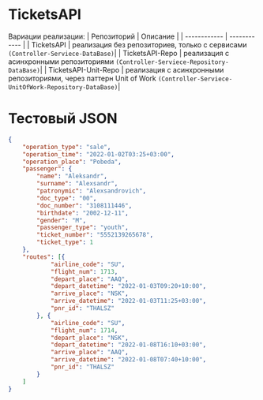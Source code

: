 # TicketsAPI
Вариации реализации:
| Репозиторий | Описание  |
| ------------ | ------------ |
| TicketsAPI | реализация без репозиториев, только с сервисами `(Controller-Serviece-DataBase)`|
| TicketsAPI-Repo  | реализация с асинхронными репозиториями `(Controller-Serviece-Repository-DataBase)`|
|  TicketsAPI-Unit-Repo |  реализация с асинхронными репозиториями, через паттерн Unit of Work `(Controller-Serviece-UnitOfWork-Repository-DataBase)`|
# Тестовый JSON
```json
{
    "operation_type": "sale",
    "operation_time": "2022-01-02T03:25+03:00",
    "operation_place": "Pobeda",
    "passenger": {
        "name": "Aleksandr",
        "surname": "Alexsandr",
        "patronymic": "Alexsandrovich",
        "doc_type": "00",
        "doc_number": "3108111446",
        "birthdate": "2002-12-11",
        "gender": "M",
        "passenger_type": "youth",
        "ticket_number": "5552139265678",
        "ticket_type": 1
    },
    "routes": [{
            "airline_code": "SU",
            "flight_num": 1713,
            "depart_place": "AAQ",
            "depart_datetime": "2022-01-03T09:20+10:00",
            "arrive_place": "NSK",
            "arrive_datetime": "2022-01-03T11:25+03:00",
            "pnr_id": "THALSZ"
        }, {
            "airline_code": "SU",
            "flight_num": 1714,
            "depart_place": "NSK",
            "depart_datetime": "2022-01-08T16:10+03:00",
            "arrive_place": "AAQ",
            "arrive_datetime": "2022-01-08T07:40+10:00",
            "pnr_id": "THALSZ"
        }
    ]
}
```
